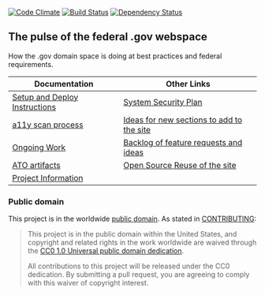 [![Code Climate](https://codeclimate.com/github/18F/pulse/badges/gpa.svg)](https://codeclimate.com/github/18F/pulse) [![Build Status](https://travis-ci.org/18F/pulse.png)](https://travis-ci.org/18F/pulse) [![Dependency Status](https://gemnasium.com/badges/github.com/18F/pulse.svg)](https://gemnasium.com/github.com/18F/pulse)


## The pulse of the federal .gov webspace

How the .gov domain space is doing at best practices and federal requirements.

| Documentation  |  Other Links |
|---|---|
| [Setup and Deploy Instructions](https://github.com/18F/pulse/blob/master/docs/setup.md)  |  [System Security Plan](https://github.com/18F/pulse/blob/master/system-security-plan.yml) |
| [a11y scan process](https://github.com/18F/pulse/blob/master/docs/a11y-instructions.md)  | [Ideas for new sections to add to the site](https://github.com/18F/pulse/blob/master/docs/other-sections.md) |
| [Ongoing Work](https://github.com/18F/pulse/blob/master/docs/project-outline.md) | [Backlog of feature requests and ideas](https://github.com/18F/pulse/issues?utf8=%E2%9C%93&q=is%3Aissue%20label%3Abacklog)  | 
|  [ATO artifacts](https://github.com/18F/pulse/blob/master/docs/ato.md)  | [Open Source Reuse of the site](https://github.com/18F/pulse/blob/master/docs/reuse.md) |
| [Project Information](https://github.com/18F/pulse/blob/master/.about.yml)  |  |


### Public domain

This project is in the worldwide [public domain](LICENSE.md). As stated in [CONTRIBUTING](CONTRIBUTING.md):

> This project is in the public domain within the United States, and copyright and related rights in the work worldwide are waived through the [CC0 1.0 Universal public domain dedication](https://creativecommons.org/publicdomain/zero/1.0/).
>
> All contributions to this project will be released under the CC0 dedication. By submitting a pull request, you are agreeing to comply with this waiver of copyright interest.

